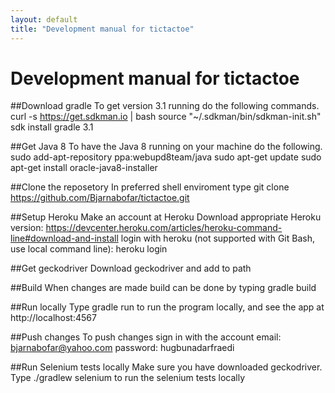 ```yaml
---
layout: default
title: "Development manual for tictactoe"
---
```

# Development manual for tictactoe

##Download gradle
To get version 3.1 running do the following commands.
curl -s https://get.sdkman.io | bash
source "~/.sdkman/bin/sdkman-init.sh"
sdk install gradle 3.1

##Get Java 8
To have the Java 8 running on your machine do the following.
sudo add-apt-repository ppa:webupd8team/java
sudo apt-get update
sudo apt-get install oracle-java8-installer

##Clone the reposetory
In preferred shell enviroment type
git clone https://github.com/Bjarnabofar/tictactoe.git

##Setup Heroku
Make an account at Heroku
Download appropriate Heroku version:
https://devcenter.heroku.com/articles/heroku-command-line#download-and-install
login with heroku (not supported with Git Bash, use local command line):
heroku login

##Get geckodriver
Download geckodriver and add to path

##Build
When changes are made build can be done by typing gradle build

##Run locally
Type gradle run to run the program locally, and see the app at http://localhost:4567

##Push changes
To push changes sign in with the account
email: bjarnabofar@yahoo.com
password: hugbunadarfraedi

##Run Selenium tests locally
Make sure you have downloaded geckodriver.
Type ./gradlew selenium to run the selenium tests locally
